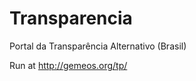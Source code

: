 Transparencia
=============

Portal da Transparência Alternativo (Brasil)

Run at http://gemeos.org/tp/
